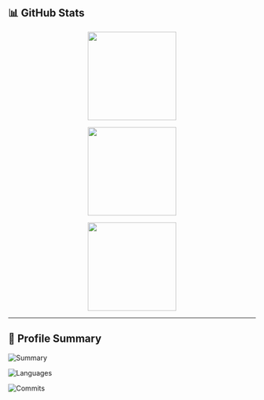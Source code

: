 <!-- Profile Stats Section -->
## 📊 GitHub Stats
<div align="center">

  <!-- GitHub Stats -->
  <img 
       src="https://github-readme-stats.vercel.app/api?username=andrewzapps&show_icons=true&theme=tokyonight&count_private=true&include_all_commits=true" 
       height="180em" 
  />

  <!-- Top Languages -->
  <img 
       src="https://github-readme-stats.vercel.app/api/top-langs/?username=andrewzapps&layout=compact&theme=tokyonight" 
       height="180em" 
  />

  <!-- Contribution Streak -->
  <img 
       src="https://github-readme-streak-stats.herokuapp.com/?user=andrewzapps&theme=tokyonight&hide_border=false" 
       height="180em" 
  />

</div>

---

<!-- Profile Summary Card -->
## 🧠 Profile Summary
![Summary](https://github-profile-summary-cards.vercel.app/api/cards/profile-details?username=andrewzapps&theme=tokyonight)

<!-- Optional Language Breakdown Card -->
![Languages](https://github-profile-summary-cards.vercel.app/api/cards/repos-per-language?username=andrewzapps&theme=tokyonight)

<!-- Optional Commits per Day Card -->
![Commits](https://github-profile-summary-cards.vercel.app/api/cards/productive-time?username=andrewzapps&theme=tokyonight&utcOffset=8)
